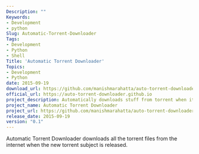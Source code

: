 ```yaml
---
Description: ""
Keywords:
- Development
- python
Slug: Automatic-Torrent-Downloader
Tags:
- Development
- Python
- Shell
Title: 'Automatic Torrent Downloader'
Topics:
- Development
- Python
date: 2015-09-19
download_url: https://github.com/manishmarahatta/auto-torrent-downloader
official_url: https://auto-torrent-downloader.github.io
project_description: Automatically downloads stuff from torrent when it's released or available.
project_name: Automatic Torrent Downloader
project_url: https://github.com/manishmarahatta/auto-torrent-downloader
release_date: 2015-09-19
version: "0.1"
---
```


Automatic Torrent Downloader downloads all the torrent files from the internet when the new torrent subject is released.
